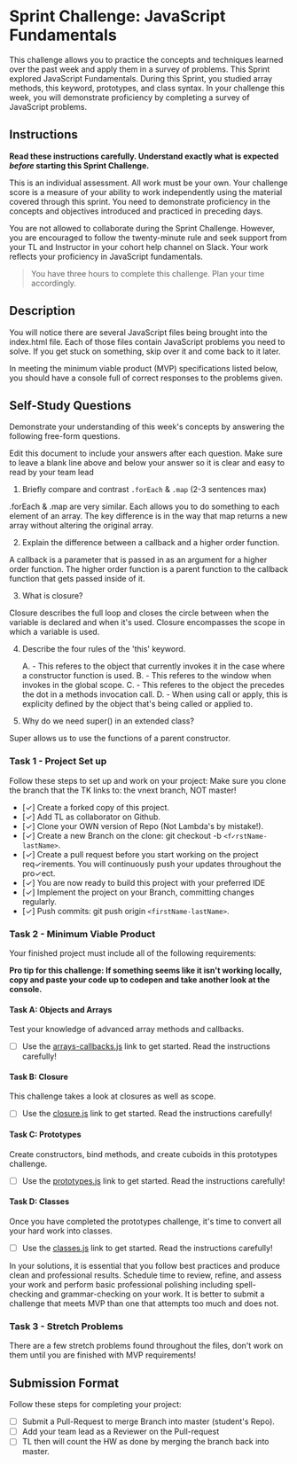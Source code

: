 # Sprint Challenge: JavaScript Fundamentals

This challenge allows you to practice the concepts and techniques learned over the past week and apply them in a survey of problems. This Sprint explored JavaScript Fundamentals. During this Sprint, you studied array methods, this keyword, prototypes, and class syntax. In your challenge this week, you will demonstrate proficiency by completing a survey of JavaScript problems.

## Instructions

**Read these instructions carefully. Understand exactly what is expected _before_ starting this Sprint Challenge.**

This is an individual assessment. All work must be your own. Your challenge score is a measure of your ability to work independently using the material covered through this sprint. You need to demonstrate proficiency in the concepts and objectives introduced and practiced in preceding days.

You are not allowed to collaborate during the Sprint Challenge. However, you are encouraged to follow the twenty-minute rule and seek support from your TL and Instructor in your cohort help channel on Slack. Your work reflects your proficiency in JavaScript fundamentals.

> You have three hours to complete this challenge. Plan your time accordingly.

## Description

You will notice there are several JavaScript files being brought into the index.html file. Each of those files contain JavaScript problems you need to solve. If you get stuck on something, skip over it and come back to it later.

In meeting the minimum viable product (MVP) specifications listed below, you should have a console full of correct responses to the problems given.

## Self-Study Questions

Demonstrate your understanding of this week's concepts by answering the following free-form questions.

Edit this document to include your answers after each question. Make sure to leave a blank line above and below your answer so it is clear and easy to read by your team lead

1. Briefly compare and contrast `.forEach` & `.map` (2-3 sentences max)

.forEach & .map are very similar. Each allows you to do something to each element of an array. The key difference is in the way that map returns a new array without altering the original array.

2. Explain the difference between a callback and a higher order function.

A callback is a parameter that is passed in as an argument for a higher order function. The higher order function is a parent function to the callback function that gets passed inside of it.

3. What is closure?

Closure describes the full loop and closes the circle between when the variable is declared and when it's used. Closure encompasses the scope in which a variable is used.

4. Describe the four rules of the 'this' keyword.

   A. - This referes to the object that currently invokes it in the case where a constructor function is used.
   B. - This referes to the window when invokes in the global scope.
   C. - This referes to the object the precedes the dot in a methods invocation call.
   D. - When using call or apply, this is explicity defined by the object that's being called or applied to.

5. Why do we need super() in an extended class?

Super allows us to use the functions of a parent constructor.

### Task 1 - Project Set up

Follow these steps to set up and work on your project:
Make sure you clone the branch that the TK links to: the vnext branch, NOT master!

- [✓] Create a forked copy of this project.
- [✓] Add TL as collaborator on Github.
- [✓] Clone your OWN version of Repo (Not Lambda's by mistake!).
- [✓] Create a new Branch on the clone: git checkout -b `<f✓rstName-lastName>`.
- [✓] Create a pull request before you start working on the project req✓irements. You will continuously push your updates throughout the pro✓ect.
- [✓] You are now ready to build this project with your preferred IDE
- [✓] Implement the project on your Branch, committing changes regularly.
- [✓] Push commits: git push origin `<firstName-lastName>`.

### Task 2 - Minimum Viable Product

Your finished project must include all of the following requirements:

**Pro tip for this challenge: If something seems like it isn't working locally, copy and paste your code up to codepen and take another look at the console.**

#### Task A: Objects and Arrays

Test your knowledge of advanced array methods and callbacks.

- [ ] Use the [arrays-callbacks.js](challenges/arrays-callbacks.js) link to get started. Read the instructions carefully!

#### Task B: Closure

This challenge takes a look at closures as well as scope.

- [ ] Use the [closure.js](challenges/closure.js) link to get started. Read the instructions carefully!

#### Task C: Prototypes

Create constructors, bind methods, and create cuboids in this prototypes challenge.

- [ ] Use the [prototypes.js](challenges/prototypes.js) link to get started. Read the instructions carefully!

#### Task D: Classes

Once you have completed the prototypes challenge, it's time to convert all your hard work into classes.

- [ ] Use the [classes.js](challenges/classes.js) link to get started. Read the instructions carefully!

In your solutions, it is essential that you follow best practices and produce clean and professional results. Schedule time to review, refine, and assess your work and perform basic professional polishing including spell-checking and grammar-checking on your work. It is better to submit a challenge that meets MVP than one that attempts too much and does not.

### Task 3 - Stretch Problems

There are a few stretch problems found throughout the files, don't work on them until you are finished with MVP requirements!

## Submission Format

Follow these steps for completing your project:

- [ ] Submit a Pull-Request to merge <firstName-lastName> Branch into master (student's Repo).
- [ ] Add your team lead as a Reviewer on the Pull-request
- [ ] TL then will count the HW as done by merging the branch back into master.
